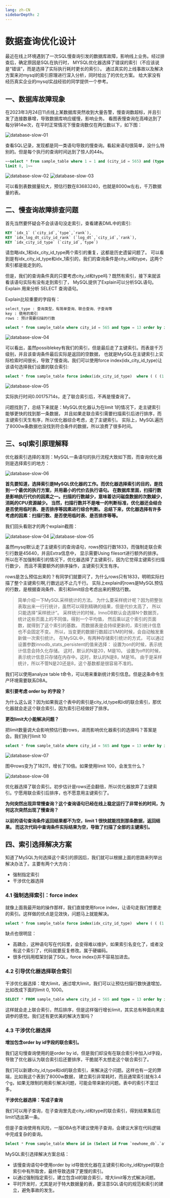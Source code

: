 ```yaml
---
lang: zh-CN
sidebarDepth: 2
---
```


# 数据查询优化设计

最近在线上环境遇到了一次SQL慢查询引发的数据库故障，影响线上业务。经过排查后，确定原因是SQL在执行时，
MYSQL优化器选择了错误的索引（不应该说是“错误”，而是选择了实际执行耗时更长的索引）。
通过真实的上线事故以及解决方案来对mysql的索引原理进行深入分析，同时给出了的优化方案。
给大家没有经历真实企业的mysql实战经验的同学提供一个参考。

## 一、数据库故障现象

在2023年3月24日11点线上某数据库突然收到大量告警，慢查询数超标，并且引发了连接数暴增，导致数据库响应缓慢，影响业务。
看图表慢查询在高峰达到了每分钟14w次，在平时正常情况下慢查询数仅在两位数以下，如下图：

<img :src="$withBase('/interview/database-slow-01.png')" alt="database-slow-01">

查看SQL记录，发现都是同一类语句导致的慢查询。看起来语句很简单，没什么特别的。但是每个执行的查询时间达到了惊人的44s。

```sql
~~select * from sample_table where 1 = 1 and (city_id = 565) and (type = 13) order by id desc
limit 0, 1~~
```

<img :src="$withBase('/interview/database-slow-02.png')" alt="database-slow-02">

<img :src="$withBase('/interview/database-slow-03.png')" alt="database-slow-03">

可以看到表数据量较大，预估行数在83683240，也就是8000w左右，千万数据量的表。

## 二、慢查询故障排查问题

首先当然要怀疑会不会该语句没走索引，查看建表DML中的索引:

```sql
KEY `idx_1` (`city_id`,`type`,`rank`),
KEY `idx_log_dt_city_id_rank` (`log_dt`,`city_id`,`rank`),
KEY `idx_city_id_type` (`city_id`,`type`)
```

请忽略idx_1和idx_city_id_type两个索引的重复，这都是历史遗留问题了。
可以看到是有idx_city_id_type和idx_1索引的，我们的查询条件是city_id和type，这两个索引都是能走到的。

但是，我们的查询条件真的只要考虑city_id和type吗？既然有索引，接下来就该看该语句实际有没有走到索引了，
MySQL提供了Explain可以分析SQL语句。Explain 用来分析 SELECT 查询语句。

Explain比较重要的字段有：
```html
select_type : 查询类型，有简单查询、联合查询、子查询等
key : 使用的索引
rows : 预计需要扫描的行数
```

```sql
select * from sample_table where city_id = 565 and type = 13 order by id desc limit 0,1
```

<img :src="$withBase('/interview/database-slow-04.png')" alt="database-slow-04">

可以看出，虽然possiblekey有我们的索引，但是最后走了主键索引。而表是千万级别，并且该查询条件最后实际是返回的空数据，
也就是MySQL在主键索引上实际检索时间很长，导致了慢查询。我们可以使用force index(idx_city_id_type)让该语句选择我们设置的联合索引:

```sql
select * from sample_table force index(idx_city_id_type)  where ( ( (1 = 1) and (city_id = 565) ) and (type = 13) ) order by id desc limit 0, 1
```

<img :src="$withBase('/interview/database-slow-05.png')" alt="database-slow-05">

实际执行时间0.00175714s，走了联合索引后，不再是慢查询了。

问题找到了，总结下来就是：MySQL优化器认为在limit 1的情况下，走主键索引能够更快的找到那一条数据，
并且如果走联合索引需要扫描索引后进行排序，而主键索引天生有序，所以优化器综合考虑，走了主键索引。
实际上，MySQL遍历了8000w条数据也没找到符合条件的数据，所以浪费了很多时间。

## 三、sql索引原理解释

优化器索引选择的准则：MySQL一条语句的执行流程大致如下图，而查询优化器则是选择索引的地方：

<img :src="$withBase('/interview/database-slow-06.png')" alt="database-slow-06">

**首先要知道，选择索引是MySQL优化器的工作。而优化器选择索引的目的，是找到一个最优的执行方案，并用最小的代价去执行语句。
在数据库里面，扫描行数是影响执行代价的因素之一。扫描的行数越少，意味着访问磁盘数据的次数越少，消耗的CPU资源越少。
当然，扫描行数并不是唯一的判断标准，优化器还会结合是否使用临时表、是否排序等因素进行综合判断。
总结下来，优化器选择有许多考虑的因素：扫描行数、是否使用临时表、是否排序等等。**

我们回头看刚才的两个explain截图：

<img :src="$withBase('/interview/database-slow-04.png')" alt="database-slow-04">
<img :src="$withBase('/interview/database-slow-05.png')" alt="database-slow-05">

虽然mysql默认走了主键索引的查询语句，rows预估行数1833，而强制走联合索引行数是45640，并且Extra信息中，
显示需要Using filesort进行额外的排序。所以在不加强制索引的情况下，优化器选择了主键索引，因为它觉得主键索引扫描行数少，
而且不需要额外的排序操作，主键索引天生有序。

rows是怎么预估出来的？有同学们就要问了，为什么rows只有1833，明明实际扫描了整个主键索引啊,行数远远不止几千行。
实际上explain的rows是MySQL预估的行数，是根据查询条件、索引和limit综合考虑出来的预估行数。

> 简单介绍一下MySQL采样统计的方法。 为什么要采样统计呢？因为把整张表取出来一行行统计，虽然可以得到精确的结果，但是代价太高了，
> 所以只能选择“采样统计”。 采样统计的时候，InnoDB默认会选择N个数据页，统计这些页面上的不同值，得到一个平均值，
> 然后乘以这个索引的页面数，就得到了这个索引的基数。 而数据表是会持续更新的，索引统计信息也不会固定不变。
> 所以，当变更的数据行数超过1/M的时候，会自动触发重新做一次索引统计。 在MySQL中，有两种存储索引统计的方式，
> 可以通过设置参数innodb_stats_persistent的值来选择： 设置为on的时候，表示统计信息会持久化存储。
> 这时，默认的N是20，M是10。 设置为off的时候，表示统计信息只存储在内存中。这时，默认的N是8，M是16。 
> 由于是采样统计，所以不管N是20还是8，这个基数都是很容易不准的。

我们可以使用analyze table t命令，可以用来重新统计索引信息。但是这条命令生产环境需要联系DBA。

**索引要考虑 order by 的字段？**

为什么这么说？因为如果我这个表中的索引是city_id,type和id的联合索引，那优化器就会走这个联合索引，因为索引已经做好了排序。

**更改limit大小能解决问题？**

把limit数量调大会影响预估行数rows，进而影响优化器索引的选择吗？答案是会。我们执行limit 10

```sql
select * from sample_table where city_id = 565 and type = 13 order by id desc limit 0,10
```

<img :src="$withBase('/interview/database-slow-07.png')" alt="database-slow-07">

图中rows变为了18211，增长了10倍。如果使用limit 100，会发生什么？

<img :src="$withBase('/interview/database-slow-08.png')" alt="database-slow-08">

优化器选择了联合索引。初步估计是rows还会翻倍，所以优化器放弃了主键索引。宁愿用联合索引后排序，也不愿意用主键索引了。

**为何突然出现异常慢查询？这个查询语句已经在线上稳定运行了非常长的时间，为何这次突然出现了慢查询？**

**以前的语句查询条件返回结果都不为空，limit 1 很快就能找到那条数据，返回结果。
而这次代码中查询条件实际结果为空，导致了扫描了全部的主键索引。**

## 四、索引选择解决方案

知道了MySQL为何选择这个索引的原因后，我们就可以根据上面的思路来列举出解决办法了。主要有两个大方向：
- 强制指定索引
- 干涉优化器选择 

### 4.1 强制选择索引：force index

就像上面我最开始的操作那样，我们直接使用force index，让语句走我们想要走的索引。这样做的优点是见效快，问题马上就能解决。

```sql
select * from sample_table force index(idx_city_id_type)  where ( ( (1 = 1) and (city_id = 565) ) and (type = 13) ) order by id desc limit 0, 1
```

缺点也很明显：
- 高耦合，这种语句写在代码里，会变得难以维护，如果索引名变化了，或者没有这个索引了，代码就要反复修改。属于硬编码。
- 很多代码用框架封装了SQL，force index()并不容易加进去。

### 4.2 引导优化器选择联合索引

干涉优化器选择：增大limit，通过增大limit，我们可以让预估扫描行数快速增加，比如改成下面的limit 0, 1000。

```sql
SELECT * FROM sample_table where city_id = 565 and type = 13 order by id desc LIMIT 0,1000
```
这样就会走上联合索引，然后排序，但是这样强行增长limit，其实总有种面向黑盒调参的感觉。我们还有更优美的解决方案吗？

### 4.3 干涉优化器选择

**增加包含order by id字段的联合索引。**

我们这句慢查询使用的是order by id，但是我们却没有在联合索引中加入id字段，导致了优化器认为联合索引后还要排序，干脆就不太想走这个联合索引了。

我们可以新建city_id,type和id的联合索引，来解决这个问题。这样也有一定的弊端，比如我这个表到了8000w数据，
建立索引非常耗时，而且通常索引就有3.4个g，如果无限制的用索引解决问题，可能会带来新的问题。表中的索引不宜过多。

**干涉优化器选择：写成子查询**

我们可以用子查询，在子查询里先走city_id和type的联合索引，得到结果集后在limit1选出第一条。

但是子查询使用有风险，一版DBA也不建议使用子查询，会建议大家在代码逻辑中完成复杂的查询。

```sql
Select * From sample_table Where id in (Select id From `newhome_db`.`af_hot_price_region` where (city_id = 565 and type = 13)) limit 0, 1
```

MySQL索引选择解决方案总结：
- 该慢查询语句中使用order by id导致优化器在主键索引和city_id和type的联合索引中有所取舍，最终导致选择了更慢的索引。
- 以通过强制指定索引，建立包含id的联合索引，增大limit等方式解决问题。
- 平时开发时，尤其是对于特大数据量的表，要注意SQL语句的规范和索引的建立，避免事故的发生。




